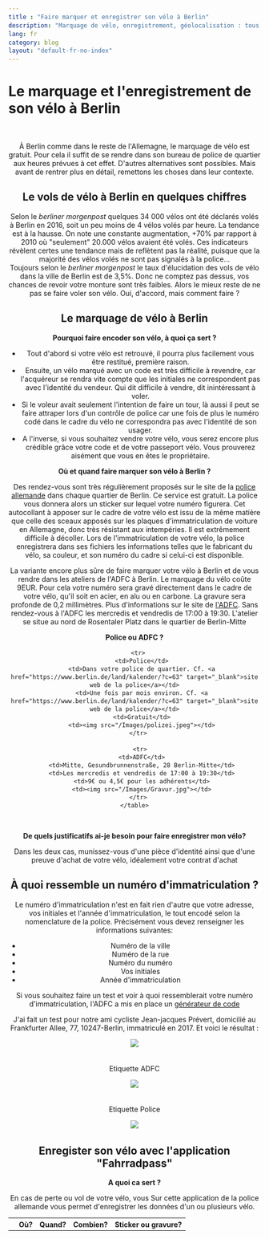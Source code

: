 ```yaml
---
title : "Faire marquer et enregistrer son vélo à Berlin" 
description: "Marquage de vélo, enregistrement, géolocalisation : tous les moyens sont bons pour se protéger contre le vol de vélo à Berlin."
lang: fr
category: blog
layout: "default-fr-no-index"
---
```


<div class="container blog" id="fahrradcodierung">
     <div class="row">
         <div class="col-xs-12">
          <h1>Le marquage et l'enregistrement de son vélo à Berlin</h1>
        </div>
      </div>
    </div>
    
  <br/>

<div class="container blog" align="center">
  <div class="row vcenter">      
    <div class="col-xs-12">

<p id="blog">À Berlin comme dans le reste de l'Allemagne, le marquage de vélo est gratuit. Pour cela il suffit de se rendre dans son bureau de police de quartier
aux heures prévues à cet effet. D'autres alternatives sont possibles. Mais avant de rentrer plus en détail, remettons les choses dans leur contexte.</p>

<h2 id="blog">Le vols de vélo à Berlin en quelques chiffres</h2>

  <p id="blog">Selon le <i>berliner morgenpost</i> quelques 34 000 vélos ont été déclarés volés à Berlin en 2016, soit un peu moins de 4 vélos volés par heure. 
  La tendance est à la hausse. On note une constante augmentation, +70% par rapport à 2010 où "seulement" 20.000 vélos avaient été volés. 
  Ces indicateurs révèlent certes une tendance mais de reflètent pas la réalité, puisque que la majorité des vélos volés ne sont pas signalés à la police...<br/>
  Toujours selon le <i>berliner morgenpost</i> le taux d'élucidation des vols de vélo dans la ville de Berlin est de 3,5%. 
  Donc ne comptez pas dessus, vos chances de revoir votre monture sont très faibles. Alors le mieux reste de ne pas se faire voler son vélo. 
  Oui, d'accord, mais comment faire ?</p>

<h2 id="blog">Le marquage de vélo à Berlin</h2>

<p id="blog"><strong>Pourquoi faire encoder son vélo, à quoi ça sert ?</strong></p>
  
  <ul id="blogj">
  <li id="blogj">Tout d'abord si votre vélo est retrouvé, il pourra plus facilement vous être restitué, première raison.</li> 
  <li id="blogj">Ensuite, un vélo marqué avec un code est très difficile à revendre, car l'acquéreur se rendra vite compte que les initiales ne correspondent pas avec 
  l'identité du vendeur. Qui dit difficile à vendre, dit inintéressant à voler.</li>
  <li id="blogj">Si le voleur avait seulement l'intention de faire un tour, là aussi il peut se faire attraper lors d'un contrôle de police car une fois de plus le numéro
  codé dans le cadre du vélo ne correspondra pas avec l'identité de son usager.</li>
  <li id="blogj">A l'inverse, si vous souhaitez vendre votre vélo, vous serez encore plus crédible grâce votre code et de votre passeport vélo.
   Vous prouverez aisément que vous en êtes le propriétaire.</li>
   </ul>

<p id="blog"><strong>Où et quand faire marquer son vélo à Berlin ?</strong></p>
<p id="blog">Des rendez-vous sont très régulièrement proposés sur le site de la <a href="https://www.berlin.de/land/kalender/?c=63" target="_blank">police allemande</a> dans chaque quartier de Berlin. Ce service est gratuit. La police vous donnera alors un sticker sur lequel votre numéro figurera. Cet autocollant à apposer sur le cadre de votre vélo est issu de la même matière que celle des sceaux apposés sur les plaques d'immatriculation de voiture en Allemagne, donc très résistant aux intempéries. Il est extrêmement difficile à décoller. Lors de l'immatriculation de votre vélo, la police enregistrera dans ses fichiers les informations telles que le fabricant du vélo, sa couleur, et son numéro du cadre si celui-ci est disponible.</p>
    <p>La variante encore plus sûre de faire marquer votre vélo à Berlin et de vous rendre dans les ateliers de l'ADFC à Berlin. Le marquage du vélo coûte 9EUR. Pour cela votre numéro sera gravé directement dans le cadre de votre vélo, qu'il soit en acier, en alu ou en carbone. La gravure sera profonde de 0,2 millimètres. Plus d'informations sur le site de <a href="http://adfc-berlin.de/service/selbsthilfewerkstatt/codierung.html" target="_blank">l'ADFC</a>. Sans rendez-vous à l'ADFC les mercredis et vendredis de 17:00 à 19:30. L'atelier se situe au nord de Rosentaler Platz dans le quartier de Berlin-Mitte</p>


</div>
</div>


<div class="row vcenter">      
<div class="col-xs-12">

<p id="blog"><strong>Police ou ADFC ?</strong></p>

 <table align="center">
      <tr>
        <th></th>
        <th>Où?</th>
        <th>Quand?</th>
        <th>Combien?</th>
        <th>Sticker ou gravure?</th>
      </tr>
      
      <tr>
        <td>Police</td>
        <td>Dans votre police de quartier. Cf. <a href="https://www.berlin.de/land/kalender/?c=63" target="_blank">site web de la police</a></td>
        <td>Une fois par mois environ. Cf. <a href="https://www.berlin.de/land/kalender/?c=63" target="_blank">site web de la police</a></td>
        <td>Gratuit</td>
        <td><img src="/Images/polizei.jpeg"></td>
      </tr>

       <tr>
        <td>ADFC</td>
        <td>Mitte, Gesundbrunnenstraße, 28 Berlin-Mitte</td>
        <td>Les mercredis et vendredis de 17:00 à 19:30</td>
        <td>9€ ou 4,5€ pour les adhérents</td>
        <td><img src="/Images/Gravur.jpg"></td>
      </tr>
    </table>

  </div>
</div>

<br/>

<p id="blog"><strong>De quels justificatifs ai-je besoin pour faire enregistrer mon vélo?</strong></p>
<p>Dans les deux cas, munissez-vous d'une pièce d'identité ainsi que d'une preuve d'achat de votre vélo, idéalement votre contrat d'achat</p>

<div class="row vcenter">      
<div class="col-xs-12">

<h2 id="blog">À quoi ressemble un numéro d'immatriculation ?</h2>
<p id="blog">Le numéro d'immatriculation n'est en fait rien d'autre que votre adresse, vos initiales et l'année d'immatriculation, le tout encodé selon la nomenclature de la police. Précisément vous devez renseigner les informations suivantes:

<ul>
<li id="blog">Numéro de la ville</li>
<li id="blog">Numéro de la rue</li>
<li id="blog">Numéro du numéro</li>
<li id="blog">Vos initiales</li>
<li id="blog">Année d'immatriculation</li>
</ul>

Si vous souhaitez faire un test et voir à quoi ressemblerait votre numéro d'immatriculation, l'ADFC a mis en place un <a href="http://www.fa-technik.adfc.de/Codierung/fein.pl" target="_blank">générateur de code</a> 

J'ai fait un test pour notre ami cycliste Jean-jacques Prévert, domicilié au Frankfurter Allee, 77, 10247-Berlin, immatriculé en 2017. Et voici le résultat :
<br/>

<p align="center"><img src="/Images/code.jpeg"></p>
<br/>
Etiquette ADFC
<p align="center"><img src="/Images/etiquetteADFC.jpeg"></p>
<br/>
Etiquette Police
<p align="center"><img src="/Images/etiquettepolice.jpeg"></p>






<h2 id="blog">Enregister son vélo avec l'application "Fahrradpass"</h2>

<p id="blog"> <strong>A quoi ca sert ?</strong></p>
<p>En cas de perte ou vol de votre vélo, vous 
Sur cette application de la police allemande vous permet d'enregistrer les données d'un ou plusieurs vélo.</p>

</div>
</div>
</div>

